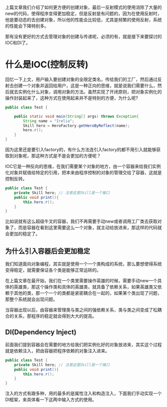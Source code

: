 上篇文章我们介绍了如何更方便的创建对象，最后一反射模式的使用消除了大量的new的代码，使得程序变得更加稳定，但是反射是有问题的，因为在使用反射时，他是要动态的去创建对象，所以他的性能会比较低，尤其是频繁的使用反射，系统的性能会下降特别多。

那有没有更好的方式去管理对象的创建与传递呢，必须的有，就是接下来要探讨的IOC和DI了。

# 什么是IOC(控制反转)

回忆一下上文，用户输入要创建对象的全限定类名，传给我们的工厂，然后通过反射去创建一个对象并返回给用户，这是一种正向的思维，就是说我们需要什么，然后就去实例化什么对象，调用对象的方法。虽然实现了开闭原则，把对象实例化的操作封装起来了，这种方式在使用起来并不是特别的方便，为什么呢?

```java
public class Test {

    public static void main(String[] args) throws Exception{
        String name = "Irelia";
        Skill hero = HeroFactory.getHeroByReflect(name);
        hero.r();
    }
}
```

因为这里还是要引入factory的，有什么方法连引入factory的都不用引入就能够获取到对象呢，那这种方式是不是会更加的方便呢？

IOC它是一种反向的思维，在我们需要某个对象的地方，由一个容器来给我们实例化对象并赋值给特定的引用，把本来由程序控制的对象的管理交给了容器，这就是控制反转。

```java
public class Test {
    private Skill hero; // 注意这里Skill是一个接口
    public void print(){
        this.hero.r();
    }
}
```

比如说就有这么超级牛叉的容器，我们不再需要手动new或者调用工厂类去获取对象了，而是容器在看到这里需要这么一个对象，就主动给放进来，那这样的代码就会更加的稳定了。

## 为什么引入容器后会更加稳定

我们知道面向对象编程，其实就是使用一个一个类构成的系统，那么要想使得系统变得稳定，就需要保证各个类是能够正常运转的。

在上篇文章在最开始，我们在一个类里需要操作英雄的时候，需要手动new一个具体的英雄类，那这个操作类和具体的英雄类，就具备了依赖关系，如果英雄类又依赖于其他的类，那一个一个的类都是紧密耦合在一起的，如果某个类出现了问题，那整个系统就会出现问题。

当容器出现以后，由容器来管理类与类之间的强依赖关系，类与类之间变成了松耦合的关系，那程序的稳定就会得到大大的提高。

## DI(Dependency Inject)

前面我们提到容器会在需要的地方给我们把实例化好的对象放进来，其实这个过程就是依赖注入，把由容器把程序依赖的对象注入进来。

```java
public class Test {
    private Skill hero; // 注意这里Skill是一个接口
    public void print(){
        this.hero.r();
    }
}
```

 注入的方式有跟多种，用的最多的是属性注入和构造注入，下面我们手动实现一个DI框架，来具体看一下这两中输入方式的使用。






